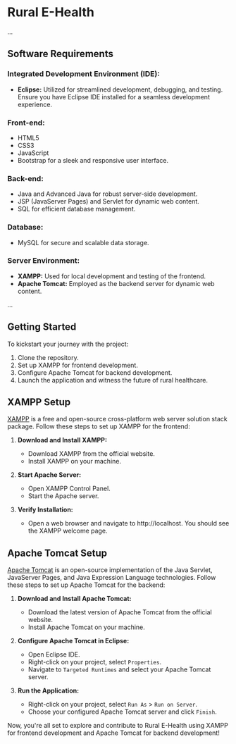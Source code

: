 # Rural E-Health

...

## Software Requirements

### Integrated Development Environment (IDE):
- **Eclipse:** Utilized for streamlined development, debugging, and testing. Ensure you have Eclipse IDE installed for a seamless development experience.

### Front-end:
- HTML5
- CSS3
- JavaScript
- Bootstrap for a sleek and responsive user interface.

### Back-end:
- Java and Advanced Java for robust server-side development.
- JSP (JavaServer Pages) and Servlet for dynamic web content.
- SQL for efficient database management.

### Database:
- MySQL for secure and scalable data storage.

### Server Environment:
- **XAMPP:** Used for local development and testing of the frontend.
- **Apache Tomcat:** Employed as the backend server for dynamic web content.

...

## Getting Started

To kickstart your journey with the project:

1. Clone the repository.
2. Set up XAMPP for frontend development.
3. Configure Apache Tomcat for backend development.
4. Launch the application and witness the future of rural healthcare.

## XAMPP Setup

[XAMPP](https://www.apachefriends.org/index.html) is a free and open-source cross-platform web server solution stack package. Follow these steps to set up XAMPP for the frontend:

1. **Download and Install XAMPP:**
   - Download XAMPP from the official website.
   - Install XAMPP on your machine.

2. **Start Apache Server:**
   - Open XAMPP Control Panel.
   - Start the Apache server.

3. **Verify Installation:**
   - Open a web browser and navigate to http://localhost. You should see the XAMPP welcome page.

## Apache Tomcat Setup

[Apache Tomcat](http://tomcat.apache.org/) is an open-source implementation of the Java Servlet, JavaServer Pages, and Java Expression Language technologies. Follow these steps to set up Apache Tomcat for the backend:

1. **Download and Install Apache Tomcat:**
   - Download the latest version of Apache Tomcat from the official website.
   - Install Apache Tomcat on your machine.

2. **Configure Apache Tomcat in Eclipse:**
   - Open Eclipse IDE.
   - Right-click on your project, select `Properties`.
   - Navigate to `Targeted Runtimes` and select your Apache Tomcat server.

3. **Run the Application:**
   - Right-click on your project, select `Run As` > `Run on Server`.
   - Choose your configured Apache Tomcat server and click `Finish`.

Now, you're all set to explore and contribute to Rural E-Health using XAMPP for frontend development and Apache Tomcat for backend development!


